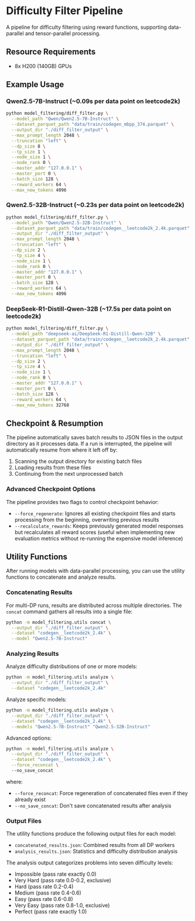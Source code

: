 # Difficulty Filter Pipeline

A pipeline for difficulty filtering using reward functions, supporting data-parallel and tensor-parallel processing.

## Resource Requirements

- 8x H200 (140GB) GPUs

## Example Usage

### Qwen2.5-7B-Instruct (~0.09s per data point on leetcode2k)
```bash
python model_filtering/diff_filter.py \
  --model_path "Qwen/Qwen2.5-7B-Instruct" \
  --dataset_parquet_path "data/train/codegen_mbpp_374.parquet" \
  --output_dir "./diff_filter_output" \
  --max_prompt_length 2048 \
  --truncation "left" \
  --dp_size 8 \
  --tp_size 1 \
  --node_size 1 \
  --node_rank 0 \
  --master_addr "127.0.0.1" \
  --master_port 0 \
  --batch_size 128 \
  --reward_workers 64 \
  --max_new_tokens 4096
```

### Qwen2.5-32B-Instruct (~0.23s per data point on leetcode2k)
```bash
python model_filtering/diff_filter.py \
  --model_path "Qwen/Qwen2.5-32B-Instruct" \
  --dataset_parquet_path "data/train/codegen__leetcode2k_2.4k.parquet" \
  --output_dir "./diff_filter_output" \
  --max_prompt_length 2048 \
  --truncation "left" \
  --dp_size 2 \
  --tp_size 4 \
  --node_size 1 \
  --node_rank 0 \
  --master_addr "127.0.0.1" \
  --master_port 0 \
  --batch_size 128 \
  --reward_workers 64 \
  --max_new_tokens 4096
```

### DeepSeek-R1-Distill-Qwen-32B (~17.5s per data point on leetcode2k)
```bash
python model_filtering/diff_filter.py \
  --model_path "deepseek-ai/DeepSeek-R1-Distill-Qwen-32B" \
  --dataset_parquet_path "data/train/codegen__leetcode2k_2.4k.parquet" \
  --output_dir "./diff_filter_output" \
  --max_prompt_length 2048 \
  --truncation "left" \
  --dp_size 2 \
  --tp_size 4 \
  --node_size 1 \
  --node_rank 0 \
  --master_addr "127.0.0.1" \
  --master_port 0 \
  --batch_size 128 \
  --reward_workers 64 \
  --max_new_tokens 32768
```

## Checkpoint & Resumption

The pipeline automatically saves batch results to JSON files in the output directory as it processes data. If a run is interrupted, the pipeline will automatically resume from where it left off by:

1. Scanning the output directory for existing batch files
2. Loading results from these files
3. Continuing from the next unprocessed batch

### Advanced Checkpoint Options

The pipeline provides two flags to control checkpoint behavior:

- `--force_regenerate`: Ignores all existing checkpoint files and starts processing from the beginning, overwriting previous results
- `--recalculate_rewards`: Keeps previously generated model responses but recalculates all reward scores (useful when implementing new evaluation metrics without re-running the expensive model inference)

## Utility Functions

After running models with data-parallel processing, you can use the utility functions to concatenate and analyze results.

### Concatenating Results

For multi-DP runs, results are distributed across multiple directories. The `concat` command gathers all results into a single file:

```bash
python -m model_filtering.utils concat \
  --output_dir "./diff_filter_output" \
  --dataset "codegen__leetcode2k_2.4k" \
  --model "Qwen2.5-7B-Instruct"
```

### Analyzing Results

Analyze difficulty distributions of one or more models:

```bash
python -m model_filtering.utils analyze \
  --output_dir "./diff_filter_output" \
  --dataset "codegen__leetcode2k_2.4k" 
```

Analyze specific models:

```bash
python -m model_filtering.utils analyze \
  --output_dir "./diff_filter_output" \
  --dataset "codegen__leetcode2k_2.4k" \
  --models "Qwen2.5-7B-Instruct" "Qwen2.5-32B-Instruct"
```

Advanced options:

```bash
python -m model_filtering.utils analyze \
  --output_dir "./diff_filter_output" \
  --dataset "codegen__leetcode2k_2.4k" \
  --force_reconcat \ 
  --no_save_concat
```

where:
- `--force_reconcat`: Force regeneration of concatenated files even if they already exist
- `--no_save_concat`: Don't save concatenated results after analysis

### Output Files

The utility functions produce the following output files for each model:

- `concatenated_results.json`: Combined results from all DP workers
- `analysis_results.json`: Statistics and difficulty distribution analysis

The analysis output categorizes problems into seven difficulty levels:
- Impossible (pass rate exactly 0.0)
- Very Hard (pass rate 0.0-0.2, exclusive)
- Hard (pass rate 0.2-0.4)
- Medium (pass rate 0.4-0.6)
- Easy (pass rate 0.6-0.8)
- Very Easy (pass rate 0.8-1.0, exclusive)
- Perfect (pass rate exactly 1.0)